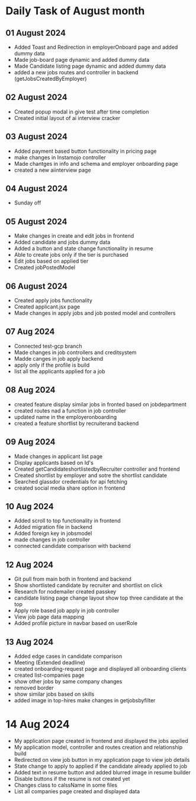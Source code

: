 # Daily Task of August month

## 01 August 2024
- Added Toast and Redirection in employerOnboard page and added dummy data
- Made job-board page dynamic and added dummy data
- Made Candidate listing page dynamic and added dummy data
- added a new jobs routes and controller in backend (getJobsCreatedByEmployer)

## 02 August 2024
- Created  popup modal in give test after time completion
- Created initial layout of ai interview cracker

## 03 August 2024
-  Added payment based button functionality in pricing page
-  make changes in Instamojo controller
-  Made chantges in info and schema and employer onboarding page
-  created a new aiinterview page

## 04 August 2024
- Sunday off


## 05 August 2024

- Make changes in create and edit jobs in frontend
- Added candidate and jobs dummy data
- Added a button and state  change functionality in resume
- Able to create jobs only if the tier is purchased
- Edit jobs based on applied tier
- Created jobPostedModel


## 06 August 2024
- Created apply jobs functionality
- Created applicant.jsx page
- Made changes in apply jobs and job posted model and controllers

##  07 Aug 2024
- Connected test-gcp  branch
- Made changes in job controllers and creditsystem
- Madde canges in job apply backend
- apply only if the profile is build
- list all the applicants applied for a job

## 08 Aug 2024
- created feature display similar jobs in fronted based on jobdepartment
- created routes nad a function in job controller
- updated name in the employeronboarding
- created a feature shortlist by recruiterand backend

## 09 Aug 2024
- Made changes in applicant list page
- Display applicants based on Id's
- Created getCandidateshortlistedbyRecruiter controller and frontend
- Created shortlist by employer and sotre the shortlist candidate
- Searched glassdor credentials for api fetching
- created social media share option in frontend 


## 10 Aug 2024
- Added scroll to top functionality in frontend
- Added migration file in backend
- Added foreign key in jobsmodel
- made changes in job controller
- connected candidate comparison with backend

## 12 Aug 2024
- Git pull from main both in frontend and backend
- Show shortlisted candidate by recruiter and shortlist on click
- Research for nodemailer created passkey
- candidate listing page change layout show top three candidate at the top
- Apply role based job apply in job controller
- View job page data mapping
- Added profile picture in navbar based on userRole

## 13 Aug 2024
- Added edge cases in candidate comparison
- Meeting (Extended deadline)
- created onboarding-request page and displayed all onboarding clients
- created list-companies page 
- show other jobs by same company changes
- removed border 
- show similar jobs based on skills
- added image in top-hires make changes in getjobsbyfilter

# 14 Aug 2024
- My application page created in frontend and displayed the jobs applied
- My application model, controller and routes creation and relationship build
- Redirected on view job button in my application page to view job details
- State change to apply to applied if the candidate already applied to job
- Added text in resume button and added blurred image  in resume builder
- Disable buttons if the resume is not created yet
- Changes class to calssName in some files
- List all companies page created and displayed data
